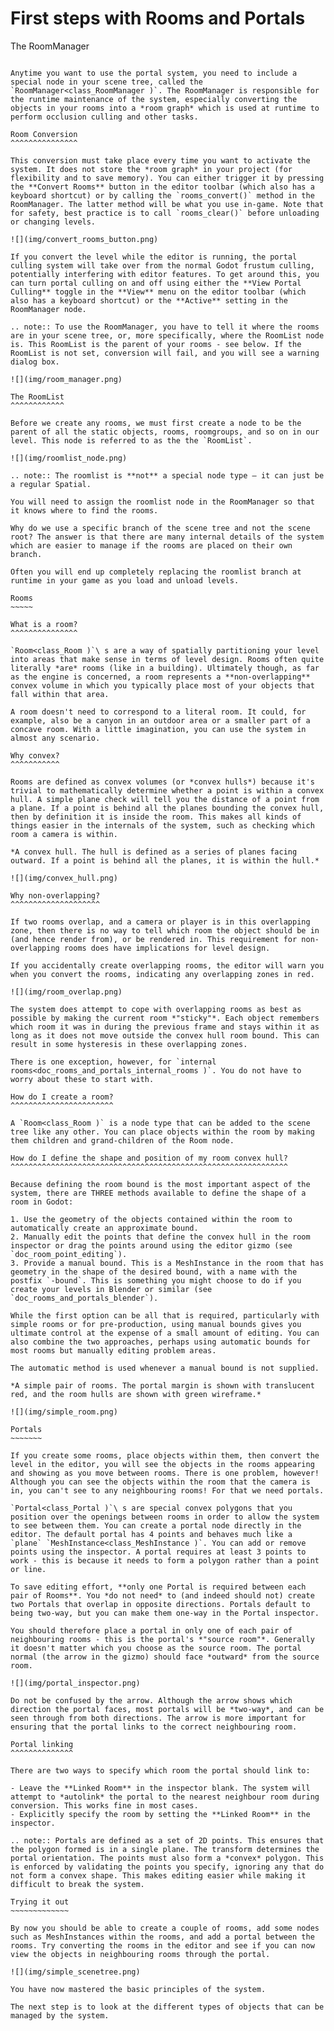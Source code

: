 First steps with Rooms and Portals
==================================

The RoomManager
~~~~~~~~~~~~~~~

Anytime you want to use the portal system, you need to include a special node in your scene tree, called the `RoomManager<class_RoomManager )`. The RoomManager is responsible for the runtime maintenance of the system, especially converting the objects in your rooms into a *room graph* which is used at runtime to perform occlusion culling and other tasks.

Room Conversion
^^^^^^^^^^^^^^^

This conversion must take place every time you want to activate the system. It does not store the *room graph* in your project (for flexibility and to save memory). You can either trigger it by pressing the **Convert Rooms** button in the editor toolbar (which also has a keyboard shortcut) or by calling the `rooms_convert()` method in the RoomManager. The latter method will be what you use in-game. Note that for safety, best practice is to call `rooms_clear()` before unloading or changing levels.

![](img/convert_rooms_button.png)

If you convert the level while the editor is running, the portal culling system will take over from the normal Godot frustum culling, potentially interfering with editor features. To get around this, you can turn portal culling on and off using either the **View Portal Culling** toggle in the **View** menu on the editor toolbar (which also has a keyboard shortcut) or the **Active** setting in the RoomManager node.

.. note:: To use the RoomManager, you have to tell it where the rooms are in your scene tree, or, more specifically, where the RoomList node is. This RoomList is the parent of your rooms - see below. If the RoomList is not set, conversion will fail, and you will see a warning dialog box.

![](img/room_manager.png)

The RoomList
^^^^^^^^^^^^

Before we create any rooms, we must first create a node to be the parent of all the static objects, rooms, roomgroups, and so on in our level. This node is referred to as the the `RoomList`.

![](img/roomlist_node.png)

.. note:: The roomlist is **not** a special node type – it can just be a regular Spatial.

You will need to assign the roomlist node in the RoomManager so that it knows where to find the rooms.

Why do we use a specific branch of the scene tree and not the scene root? The answer is that there are many internal details of the system which are easier to manage if the rooms are placed on their own branch.

Often you will end up completely replacing the roomlist branch at runtime in your game as you load and unload levels.

Rooms
~~~~~

What is a room?
^^^^^^^^^^^^^^^

`Room<class_Room )`\ s are a way of spatially partitioning your level into areas that make sense in terms of level design. Rooms often quite literally *are* rooms (like in a building). Ultimately though, as far as the engine is concerned, a room represents a **non-overlapping** convex volume in which you typically place most of your objects that fall within that area.

A room doesn't need to correspond to a literal room. It could, for example, also be a canyon in an outdoor area or a smaller part of a concave room. With a little imagination, you can use the system in almost any scenario.

Why convex?
^^^^^^^^^^^

Rooms are defined as convex volumes (or *convex hulls*) because it's trivial to mathematically determine whether a point is within a convex hull. A simple plane check will tell you the distance of a point from a plane. If a point is behind all the planes bounding the convex hull, then by definition it is inside the room. This makes all kinds of things easier in the internals of the system, such as checking which room a camera is within.

*A convex hull. The hull is defined as a series of planes facing outward. If a point is behind all the planes, it is within the hull.*

![](img/convex_hull.png)

Why non-overlapping?
^^^^^^^^^^^^^^^^^^^^

If two rooms overlap, and a camera or player is in this overlapping zone, then there is no way to tell which room the object should be in (and hence render from), or be rendered in. This requirement for non-overlapping rooms does have implications for level design.

If you accidentally create overlapping rooms, the editor will warn you when you convert the rooms, indicating any overlapping zones in red.

![](img/room_overlap.png)

The system does attempt to cope with overlapping rooms as best as possible by making the current room *"sticky"*. Each object remembers which room it was in during the previous frame and stays within it as long as it does not move outside the convex hull room bound. This can result in some hysteresis in these overlapping zones.

There is one exception, however, for `internal rooms<doc_rooms_and_portals_internal_rooms )`. You do not have to worry about these to start with.

How do I create a room?
^^^^^^^^^^^^^^^^^^^^^^^

A `Room<class_Room )` is a node type that can be added to the scene tree like any other. You can place objects within the room by making them children and grand-children of the Room node.

How do I define the shape and position of my room convex hull?
^^^^^^^^^^^^^^^^^^^^^^^^^^^^^^^^^^^^^^^^^^^^^^^^^^^^^^^^^^^^^^

Because defining the room bound is the most important aspect of the system, there are THREE methods available to define the shape of a room in Godot:

1. Use the geometry of the objects contained within the room to automatically create an approximate bound.
2. Manually edit the points that define the convex hull in the room inspector or drag the points around using the editor gizmo (see `doc_room_point_editing`).
3. Provide a manual bound. This is a MeshInstance in the room that has geometry in the shape of the desired bound, with a name with the postfix `-bound`. This is something you might choose to do if you create your levels in Blender or similar (see `doc_rooms_and_portals_blender`).

While the first option can be all that is required, particularly with simple rooms or for pre-production, using manual bounds gives you ultimate control at the expense of a small amount of editing. You can also combine the two approaches, perhaps using automatic bounds for most rooms but manually editing problem areas.

The automatic method is used whenever a manual bound is not supplied.

*A simple pair of rooms. The portal margin is shown with translucent red, and the room hulls are shown with green wireframe.*

![](img/simple_room.png)

Portals
~~~~~~~

If you create some rooms, place objects within them, then convert the level in the editor, you will see the objects in the rooms appearing and showing as you move between rooms. There is one problem, however! Although you can see the objects within the room that the camera is in, you can't see to any neighbouring rooms! For that we need portals.

`Portal<class_Portal )`\ s are special convex polygons that you position over the openings between rooms in order to allow the system to see between them. You can create a portal node directly in the editor. The default portal has 4 points and behaves much like a `plane` `MeshInstance<class_MeshInstance )`. You can add or remove points using the inspector. A portal requires at least 3 points to work - this is because it needs to form a polygon rather than a point or line.

To save editing effort, **only one Portal is required between each pair of Rooms**. You *do not need* to (and indeed should not) create two Portals that overlap in opposite directions. Portals default to being two-way, but you can make them one-way in the Portal inspector.

You should therefore place a portal in only one of each pair of neighbouring rooms - this is the portal's *"source room"*. Generally it doesn't matter which you choose as the source room. The portal normal (the arrow in the gizmo) should face *outward* from the source room.

![](img/portal_inspector.png)

Do not be confused by the arrow. Although the arrow shows which direction the portal faces, most portals will be *two-way*, and can be seen through from both directions. The arrow is more important for ensuring that the portal links to the correct neighbouring room.

Portal linking
^^^^^^^^^^^^^^

There are two ways to specify which room the portal should link to:

- Leave the **Linked Room** in the inspector blank. The system will attempt to *autolink* the portal to the nearest neighbour room during conversion. This works fine in most cases.
- Explicitly specify the room by setting the **Linked Room** in the inspector.

.. note:: Portals are defined as a set of 2D points. This ensures that the polygon formed is in a single plane. The transform determines the portal orientation. The points must also form a *convex* polygon. This is enforced by validating the points you specify, ignoring any that do not form a convex shape. This makes editing easier while making it difficult to break the system.

Trying it out
~~~~~~~~~~~~~

By now you should be able to create a couple of rooms, add some nodes such as MeshInstances within the rooms, and add a portal between the rooms. Try converting the rooms in the editor and see if you can now view the objects in neighbouring rooms through the portal.

![](img/simple_scenetree.png)

You have now mastered the basic principles of the system.

The next step is to look at the different types of objects that can be managed by the system.
